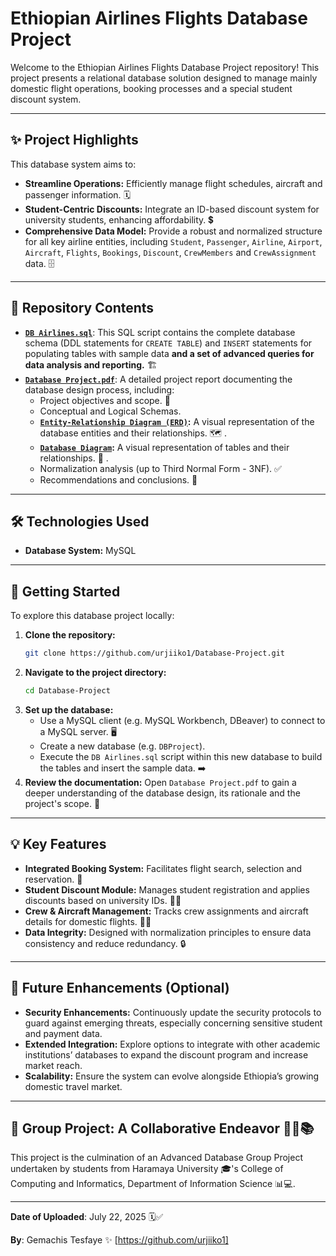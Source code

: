 # Ethiopian Airlines Flights Database Project

Welcome to the Ethiopian Airlines Flights Database Project repository\! This project presents a relational database solution designed to manage mainly domestic flight operations, booking processes and a special student discount system.

-----

## ✨ Project Highlights

This database system aims to:

  * **Streamline Operations:** Efficiently manage flight schedules, aircraft and passenger information. 🗓️
  * **Student-Centric Discounts:** Integrate an ID-based discount system for university students, enhancing affordability. 💲
  * **Comprehensive Data Model:** Provide a robust and normalized structure for all key airline entities, including `Student`, `Passenger`, `Airline`, `Airport`, `Aircraft`, `Flights`, `Bookings`, `Discount`, `CrewMembers` and `CrewAssignment` data. 🗄️

-----

## 📂 Repository Contents

  * **[`DB Airlines.sql`](https://github.com/urjiiko1/Database-Project/blob/main/DB%20Airlines.sql)**: This SQL script contains the complete database schema (DDL statements for `CREATE TABLE`) and `INSERT` statements for populating tables with sample data **and a set of advanced queries for data analysis and reporting.** 🏗️
  * **[`Database Project.pdf`](https://github.com/urjiiko1/Database-Project/blob/main/Database%20Project.pdf )**: A detailed project report documenting the database design process, including:
      * Project objectives and scope. 🎯
      * Conceptual and Logical Schemas.
      * **[`Entity-Relationship Diagram (ERD)`](https://github.com/urjiiko1/Database-Project/blob/main/Entity%20Relationship%20Diagram.png ):** A visual representation of the database entities and their relationships. 🗺️ .
      * **[`Database Diagram`](https://github.com/urjiiko1/Database-Project/blob/main/Database%20Diagram.png):** A visual representation of tables and their relationships. 🧩 .
      * Normalization analysis (up to Third Normal Form - 3NF). ✅
      * Recommendations and conclusions. 📝

-----

## 🛠️ Technologies Used

  * **Database System:** MySQL

-----

## 🚀 Getting Started

To explore this database project locally:

1.  **Clone the repository:**
    ```bash
    git clone https://github.com/urjiiko1/Database-Project.git
    ```
2.  **Navigate to the project directory:**
    ```bash
    cd Database-Project
    ```
3.  **Set up the database:**
      * Use a MySQL client (e.g. MySQL Workbench, DBeaver) to connect to a MySQL server. 🖥️
      * Create a new database (e.g. `DBProject`).
      * Execute the `DB Airlines.sql` script within this new database to build the tables and insert the sample data. ➡️
4.  **Review the documentation:** Open `Database Project.pdf` to gain a deeper understanding of the database design, its rationale and the project's scope. 📖

-----

## 💡 Key Features

  * **Integrated Booking System:** Facilitates flight search, selection and reservation. 🎫
  * **Student Discount Module:** Manages student registration and applies discounts based on university IDs. 🧑‍🎓
  * **Crew & Aircraft Management:** Tracks crew assignments and aircraft details for domestic flights. 🧑‍✈️
  * **Data Integrity:** Designed with normalization principles to ensure data consistency and reduce redundancy. 🔒

-----

## 🚀 Future Enhancements (Optional)

  * **Security Enhancements:** Continuously update the security protocols to guard against emerging threats, especially concerning sensitive student and payment data.
  * **Extended Integration:** Explore options to integrate with other academic institutions’ databases to expand the discount program and increase market reach.
  * **Scalability:** Ensure the system can evolve alongside Ethiopia’s growing domestic travel market.

-----

## 🤝 Group Project: A Collaborative Endeavor 🧑‍💻📚
This project is the culmination of an Advanced Database Group Project undertaken by students from Haramaya University 🎓's College of Computing and Informatics, Department of Information Science 📊💻. 


-----

**Date of Uploaded**: July 22, 2025 🗓️✅

**By**: Gemachis Tesfaye ✨ [https://github.com/urjiiko1]
